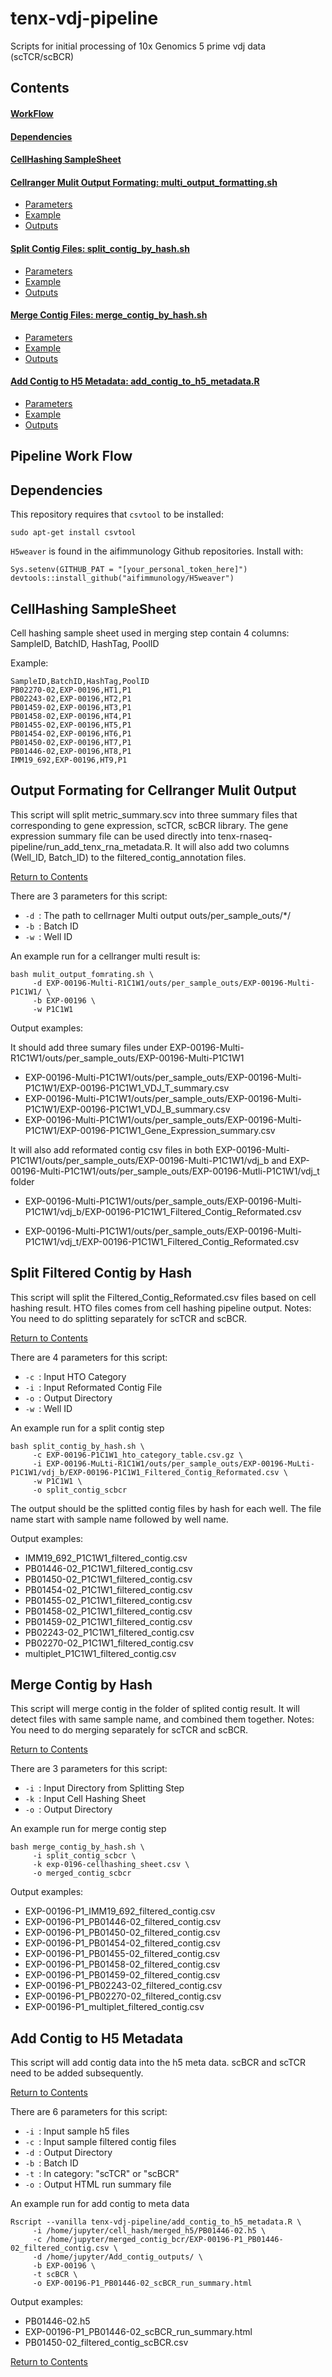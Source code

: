 # tenx-vdj-pipeline

Scripts for initial processing of 10x Genomics 5 prime vdj data (scTCR/scBCR)

<a id="contents"></a>

## Contents

#### [WorkFlow](#pipeline_flow)

#### [Dependencies](#dependencies)

#### [CellHashing SampleSheet](#SampleSheet)


#### [Cellranger Mulit Output Formating: multi_output_formatting.sh](#formating)
- [Parameters](#formating_param)
- [Example](#formating_example)
- [Outputs](#formating_outputs)

#### [Split Contig Files: split_contig_by_hash.sh](#split)
- [Parameters](#split_param)
- [Example](#split_example)
- [Outputs](#split_outputs)

#### [Merge Contig Files: merge_contig_by_hash.sh](#merge)
- [Parameters](#merge_param)
- [Example](#merge_example)
- [Outputs](#merge_outputs)

#### [Add Contig to H5 Metadata: add_contig_to_h5_metadata.R](#add_contig)
- [Parameters](#add_contig_param)
- [Example](#add_contig_example)
- [Outputs](#add_contig_outputs)

## Pipeline Work Flow 




<a id="dependencies"></a>

## Dependencies

This repository requires that `csvtool` to be installed: 
```
sudo apt-get install csvtool
```

`H5weaver` is found in the aifimmunology Github repositories. Install with:
```
Sys.setenv(GITHUB_PAT = "[your_personal_token_here]")
devtools::install_github("aifimmunology/H5weaver")
```

<a id="SampleSheet"></a>

## CellHashing SampleSheet

Cell hashing sample sheet used in merging step contain 4 columns: SampleID, BatchID, HashTag, PoolID

Example:
```
SampleID,BatchID,HashTag,PoolID
PB02270-02,EXP-00196,HT1,P1
PB02243-02,EXP-00196,HT2,P1
PB01459-02,EXP-00196,HT3,P1
PB01458-02,EXP-00196,HT4,P1
PB01455-02,EXP-00196,HT5,P1
PB01454-02,EXP-00196,HT6,P1
PB01450-02,EXP-00196,HT7,P1
PB01446-02,EXP-00196,HT8,P1
IMM19_692,EXP-00196,HT9,P1
```

<a id="formating"></a>

## Output Formating for Cellranger Mulit 0utput

This script will split metric_summary.scv into three summary files that corresponding to gene expression, scTCR, scBCR library. The gene expression summary file can be used directly into tenx-rnaseq-pipeline/run_add_tenx_rna_metadata.R. It will also add two columns (Well_ID, Batch_ID) to the filtered_contig_annotation files. 


[Return to Contents](#contents)

<a id="formating_param"></a>

There are 3 parameters for this script:  
- `-d `: The path to cellrnager Multi output outs/per_sample_outs/*/   
- `-b `: Batch ID 
- `-w `: Well ID

<a id="formating_example"></a>


An example run for a cellranger multi result is:
```
bash mulit_output_fomrating.sh \
     -d EXP-00196-Multi-R1C1W1/outs/per_sample_outs/EXP-00196-Multi-P1C1W1/ \
     -b EXP-00196 \
     -w P1C1W1
```
<a id="formating_outputs"></a>


Output examples: 

It should add three sumary files under EXP-00196-Multi-R1C1W1/outs/per_sample_outs/EXP-00196-Multi-P1C1W1

- EXP-00196-Multi-P1C1W1/outs/per_sample_outs/EXP-00196-Multi-P1C1W1/EXP-00196-P1C1W1_VDJ_T_summary.csv
- EXP-00196-Multi-P1C1W1/outs/per_sample_outs/EXP-00196-Multi-P1C1W1/EXP-00196-P1C1W1_VDJ_B_summary.csv
- EXP-00196-Multi-P1C1W1/outs/per_sample_outs/EXP-00196-Multi-P1C1W1/EXP-00196-P1C1W1_Gene_Expression_summary.csv

It will also add reformated contig csv files in both EXP-00196-Multi-P1C1W1/outs/per_sample_outs/EXP-00196-Multi-P1C1W1/vdj_b and EXP-00196-Multi-P1C1W1/outs/per_sample_outs/EXP-00196-Mutli-P1C1W1/vdj_t folder

- EXP-00196-Multi-P1C1W1/outs/per_sample_outs/EXP-00196-Multi-P1C1W1/vdj_b/EXP-00196-P1C1W1_Filtered_Contig_Reformated.csv

- EXP-00196-Multi-P1C1W1/outs/per_sample_outs/EXP-00196-Multi-P1C1W1/vdj_t/EXP-00196-P1C1W1_Filtered_Contig_Reformated.csv


<a id="split"></a>

## Split Filtered Contig by Hash 

This script will split the Filtered_Contig_Reformated.csv files based on cell hashing result. HTO files comes from cell hashing pipeline output. Notes: You need to do splitting separately for scTCR and scBCR.

[Return to Contents](#contents)

<a id="split_param"></a>

There are 4 parameters for this script:  
- `-c `: Input HTO Category
- `-i `: Input Reformated Contig File 
- `-o `: Output Directory
- `-w `: Well ID


<a id="split_example"></a>


An example run for a split contig step
```
bash split_contig_by_hash.sh \
     -c EXP-00196-P1C1W1_hto_category_table.csv.gz \
     -i EXP-00196-MuLti-R1C1W1/outs/per_sample_outs/EXP-00196-MuLti-P1C1W1/vdj_b/EXP-00196-P1C1W1_Filtered_Contig_Reformated.csv \
     -w P1C1W1 \
     -o split_contig_scbcr
```


<a id="split_outputs"></a>

The output should be the splitted contig files by hash for each well. The file name start with sample name followed by well name.

Output examples: 

- IMM19_692_P1C1W1_filtered_contig.csv
- PB01446-02_P1C1W1_filtered_contig.csv
- PB01450-02_P1C1W1_filtered_contig.csv
- PB01454-02_P1C1W1_filtered_contig.csv
- PB01455-02_P1C1W1_filtered_contig.csv
- PB01458-02_P1C1W1_filtered_contig.csv
- PB01459-02_P1C1W1_filtered_contig.csv
- PB02243-02_P1C1W1_filtered_contig.csv
- PB02270-02_P1C1W1_filtered_contig.csv
- multiplet_P1C1W1_filtered_contig.csv

## Merge Contig by Hash 

This script will merge contig in the folder of splited contig result. It will detect files with same sample name, and combined them together. Notes: You need to do merging separately for scTCR and scBCR.

[Return to Contents](#contents)

<a id="merge_param"></a>


There are 3 parameters for this script:  
- `-i `: Input Directory from Splitting Step
- `-k `: Input Cell Hashing Sheet 
- `-o `: Output Directory

<a id="merge_example"></a>


An example run for merge contig step
```
bash merge_contig_by_hash.sh \
     -i split_contig_scbcr \
     -k exp-0196-cellhashing_sheet.csv \
     -o merged_contig_scbcr
```

<a id="merge_outputs"></a>


Output examples: 
- EXP-00196-P1_IMM19_692_filtered_contig.csv
- EXP-00196-P1_PB01446-02_filtered_contig.csv
- EXP-00196-P1_PB01450-02_filtered_contig.csv
- EXP-00196-P1_PB01454-02_filtered_contig.csv
- EXP-00196-P1_PB01455-02_filtered_contig.csv
- EXP-00196-P1_PB01458-02_filtered_contig.csv
- EXP-00196-P1_PB01459-02_filtered_contig.csv
- EXP-00196-P1_PB02243-02_filtered_contig.csv
- EXP-00196-P1_PB02270-02_filtered_contig.csv
- EXP-00196-P1_multiplet_filtered_contig.csv


## Add Contig to H5 Metadata 

This script will add contig data into the h5 meta data. scBCR and scTCR need to be added subsequently. 

[Return to Contents](#contents)

<a id="add_contig_param"></a>


There are 6 parameters for this script:  
- `-i `: Input sample h5 files 
- `-c `: Input sample filtered contig files 
- `-d `: Output Directory
- `-b `: Batch ID
- `-t `: In category: "scTCR" or "scBCR"
- `-o `: Output HTML run summary file



<a id="add_contig_example"></a>


An example run for add contig to meta data 
```
Rscript --vanilla tenx-vdj-pipeline/add_contig_to_h5_metadata.R \
     -i /home/jupyter/cell_hash/merged_h5/PB01446-02.h5 \
     -c /home/jupyter/merged_contig_bcr/EXP-00196-P1_PB01446-02_filtered_contig.csv \
     -d /home/jupyter/Add_contig_outputs/ \
     -b EXP-00196 \
     -t scBCR \
     -o EXP-00196-P1_PB01446-02_scBCR_run_summary.html
```

<a id="add_contig_outputs"></a>


Output examples: 
- PB01446-02.h5
- EXP-00196-P1_PB01446-02_scBCR_run_summary.html
- PB01450-02_filtered_contig_scBCR.csv






[Return to Contents](#contents)



